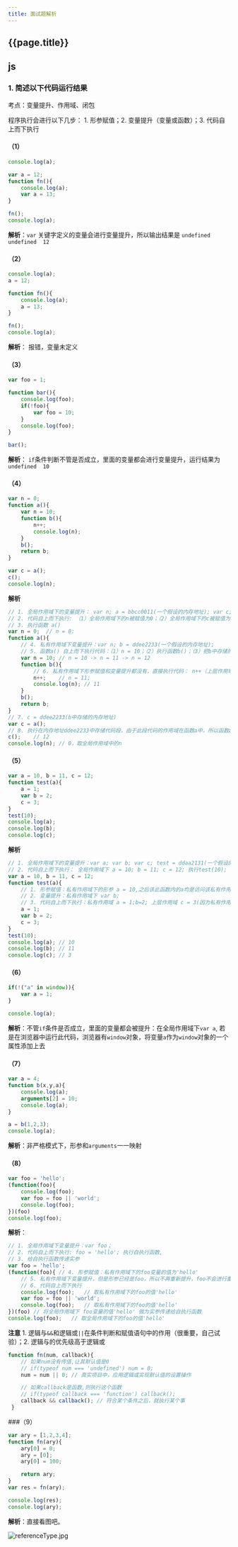 ```yaml
---
title: 面试题解析
---
```


## {{page.title}}
## js
### 1. 简述以下代码运行结果

考点：变量提升、作用域、闭包

程序执行会进行以下几步： 1. 形参赋值；2. 变量提升（变量或函数）；3. 代码自上而下执行

#### （1）
```javascript
console.log(a);

var a = 12;
function fn(){
	console.log(a);
	var a = 13;
}

fn();
console.log(a);
```
**解析**：```var``` 关键字定义的变量会进行变量提升，所以输出结果是 ```undefined  undefined  12```
#### （2）
```javascript
console.log(a);
a = 12;

function fn(){
	console.log(a);
	a = 13;
}

fn();
console.log(a);
```
**解析**： 报错，变量未定义
#### （3）
```javascript
var foo = 1;

function bar(){
	console.log(foo);
	if(!foo){
		var foo = 10;
	}
	console.log(foo);
}

bar();
```
**解析**： ```if```条件判断不管是否成立，里面的变量都会进行变量提升，运行结果为 ```undefined  10```
#### （4）
```javascript
var n = 0;
function a(){
	var n = 10;
	function b(){
		n++;
		console.log(n);
	}
	b();
	return b;
}

var c = a();
c();
console.log(n);
```
**解析**
```javascript
// 1. 全局作用域下的变量提升： var n; a = bbcc0011(一个假设的内存地址); var c;
// 2. 代码自上而下执行: （1）全局作用域下的n被赋值为0；（2）全局作用域下的c被赋值为函数a的执行结果的返回值
// 3. 执行函数 a()
var n = 0;	// n = 0;
function a(){
	// 4. 私有作用域下变量提升：var n; b = ddee2233(一个假设的内存地址);
	// 5. 函数a() 自上而下执行代码：（1）n = 10；（2）执行函数b()；（3）把b中存储的内存地址return出去。
	var n = 10;	// n = 10 -> n = 11 -> n = 12
	function b(){
		// 6. 私有作用域下形参赋值和变量提升都没有，直接执行代码： n++（上层作用域n++）
		n++;	// n = 11;
		console.log(n);	// 11
	}
	b();
	return b;
}
// 7. c = ddee2233(b中存储的内存地址)
var c = a();
// 8. 执行在内存地址ddee2233中存储代码段，由于此段代码的作用域在函数a中，所以函数a不能销毁，因此n此时调用的仍是函数a私用作用域里面的n，再n++
c();	// 12
console.log(n);	// 0，取全局作用域中的n
```
#### （5）
```javascript
var a = 10, b = 11, c = 12;
function test(a){
	a = 1;
	var b = 2;
	c = 3;
}
test(10);
console.log(a);
console.log(b);
console.log(c);
```
**解析**
```javascript
// 1. 全局作用域下的变量提升：var a; var b; var c; test = ddaa2131(一个假设的内存地址);
// 2. 代码自上而下执行： 全局作用域下 a = 10; b = 11; c = 12; 执行test(10);
var a = 10, b = 11, c = 12;
function test(a){
	// 1. 形参赋值：私有作用域下的形参 a = 10,之后该此函数内的a均是访问该私有作用域下的a
	// 2. 变量提升：私有作用域下 var b;
	// 3. 代码自上而下执行：私有作用域 a = 1;b=2; 上层作用域 c = 3(因为私有作用域里没有c这个变量，所以要循着作用域链往上层找);
	a = 1;
	var b = 2;
	c = 3;
}
test(10);
console.log(a);	// 10
console.log(b); // 11
console.log(c); // 3
```
#### （6）
```javascript
if(!("a" in window)){
	var a = 1;
}

console.log(a);
```
**解析**：不管```if```条件是否成立，里面的变量都会被提升：在全局作用域下```var a```, 若是在浏览器中运行此代码，浏览器有```window```对象，将变量```a```作为```window```对象的一个属性添加上去

#### （7）
```javascript
var a = 4;
function b(x,y,a){
	console.log(a);
	arguments[2] = 10;
	console.log(a);
}

a = b(1,2,3);
console.log(a);
```
**解析**：非严格模式下，形参和```arguments```一一映射

#### （8）
```javascript
var foo = 'hello';
(function(foo){
	console.log(foo);
	var foo = foo || 'world';
	console.log(foo);
})(foo)
console.log(foo);
```
**解析**：
```javascript
// 1. 全局作用域下变量提升：var foo；
// 2. 代码自上而下执行: foo = 'hello'; 执行自执行函数,
// 3. 给自执行函数传递实参
var foo = 'hello';
(function(foo){	// 4. 形参赋值：私有作用域下的foo变量的值为'hello'
	// 5. 私有作用域下变量提升，但是形参已经是foo，所以不再重新提升，foo不会进行重复声明
	// 6. 代码自上而下执行
	console.log(foo);	// 取私有作用域下的foo的值'hello'
	var foo = foo || 'world';
	console.log(foo);	// 取私有作用域下的foo的值'hello'
})(foo)	// 将全局作用域下 foo变量的值'hello' 做为实参传递给自执行函数
console.log(foo);	// 取全局作用域下的foo的值'hello'
```
**注意** 1. 逻辑与```&&```和逻辑或```||```在条件判断和赋值语句中的作用（很重要，自己试验）；2. 逻辑与的优先级高于逻辑或
```javascript
function fn(num, callback){
	// 如果num没有传值,让其默认值是0
	// if(typeof num === 'undefined') num = 0;
	num = num || 0;	// 真实项目中，应用逻辑或实现默认值的设置操作

	// 如果callback是函数,则执行这个函数
	// if(typeof callback === 'function') callback();
	callback && callback(); // 符合某个条件之后，就执行某个事
 }
```
###（9）
```javascript
var ary = [1,2,3,4];
function fn(ary){
	ary[0] = 0;
	ary = [0];
	ary[0] = 100;

	return ary;
}
var res = fn(ary);

console.log(res);
console.log(ary);
```
**解析**：直接看图吧。

![referenceType.jpg](https://raw.githubusercontent.com/LilyLaw/LilyLaw.github.io/master/img/referenceType.jpg)
